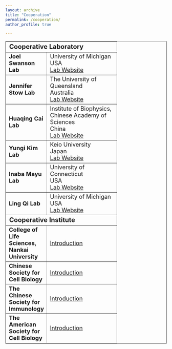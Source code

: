 ```yaml
---
layout: archive
title: "Cooperation"
permalink: /cooperation/
author_profile: true

---
```

<table border= "1px">
     <tr align="left">
        <td style="font-size:20px" colspan="2" width="265">
            <B>Cooperative Laboratory</B>
          </td>
    </tr>
    <tr>
        <td style="font-size:18px" width="65">
            <B>Joel Swanson Lab</B><br>
      </td>
      <td style="font-size:18px" width="200">
            University of Michigan<br>
            USA<br>
            <a href="https://sites.google.com/a/umich.edu/joel-swanson-lab/home-1" title="Lab Website" target="_blank">Lab Website</a><br>
        </td>
    </tr>
     <tr>
        <td style="font-size:18px" width="65">
            <B>Jennifer Stow Lab</B><br>
      </td>
      <td style="font-size:18px" width="200">
            The University of Queensland<br>
            Australia<br>
            <a href="http://stow.imb.uq.edu.au/page.php?id=1" title="Lab Website" target="_blank">Lab Website</a><br>
        </td>
    </tr>
     <tr>
        <td style="font-size:18px" width="65">
            <B>Huaqing Cai Lab</B><br>
      </td>
      <td style="font-size:18px" width="200">
            Institute of Biophysics, Chinese Academy of Sciences<br>
            China<br>
            <a href="http://www.ibp.cas.cn/sourcedb_ibp_cas/cn/ibpexport/xsszmA_G/201912/t20191202_5447305.html" title="Lab Website" target="_blank">Lab Website</a><br>
        </td>
    </tr>
       <tr>
        <td style="font-size:18px" width="65">
            <B>Yungi Kim Lab</B><br>
      </td>
      <td style="font-size:18px" width="200">
            Keio University<br>
            Japan<br>
            <a href="https://k-ris.keio.ac.jp/html/100013045_en.html" title="Lab Website" target="_blank">Lab Website</a><br>
        </td>
    </tr>
       <tr>
        <td style="font-size:18px" width="65">
            <B>Inaba Mayu Lab</B><br>
      </td>
      <td style="font-size:18px" width="200">
            University of Connecticut<br>
            USA<br>
            <a href="https://health.uconn.edu/germline-stem-cells/" title="Lab Website" target="_blank">Lab Website</a><br>
        </td>
    </tr>
     <tr>
        <td style="font-size:18px" width="65">
            <B>Ling Qi Lab</B><br>
      </td>
      <td style="font-size:18px" width="200">
            University of Michigan<br>
            USA<br>
            <a href="https://ling-qi.lab.medicine.umich.edu/" title="Lab Website" target="_blank">Lab Website</a><br>
        </td>
    </tr>
     <tr align="left">
        <td style="font-size:20px" colspan="2" width="265">
            <B>Cooperative Institute</B>
          </td>
    </tr>
     <tr>
        <td style="font-size:18px" width="65">
            <B>College of Life Sciences, Nankai University</B><br>
      </td>
      <td style="font-size:18px" width="200">
            <a href="http://en.sky.nankai.edu.cn/main.html" title="Lab Website" target="_blank">Introduction</a><br>
        </td>
    </tr>
     <tr>
        <td style="font-size:18px" width="65">
            <B>Chinese Society for Cell Biology</B><br>
      </td>
      <td style="font-size:18px" width="200">
            <a href="https://www.cscb.org.cn/en/" title="Introduction" target="_blank">Introduction</a><br>
        </td>
    </tr>
      <tr>
        <td style="font-size:18px" width="65">
            <B>The Chinese Society for Immunology </B><br>
      </td>
      <td style="font-size:18px" width="200">
            <a href="http://english.csi.org.cn/" title="Introduction" target="_blank">Introduction</a><br>
        </td>
    </tr>
      <tr>
        <td style="font-size:18px" width="65">
            <B>The American Society for Cell Biology </B><br>
      </td>
      <td style="font-size:18px" width="200">
            <a href="https://www.ascb.org/" title="Introduction" target="_blank">Introduction</a><br>
        </td>
    </tr>
</table>
                                                                                                                     
                                                                                                                     
                                                                                                                     
